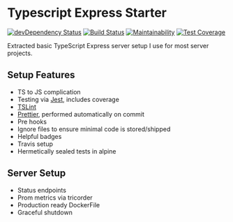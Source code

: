 Typescript Express Starter
=========================

[![devDependency Status](https://david-dm.org/timreynolds/typescript-express-starter/dev-status.svg)](https://david-dm.org/timreynolds/typescript-express-starter#info=devDependencies)
[![Build Status](https://travis-ci.org/timReynolds/typescript-express-starter.svg?branch=master)](https://travis-ci.org/timReynolds/typescript-express-starter)
[![Maintainability](https://api.codeclimate.com/v1/badges/99ef9fd41a78d421248e/maintainability)](https://codeclimate.com/github/timReynolds/typescript-express-starter/maintainability)
[![Test Coverage](https://api.codeclimate.com/v1/badges/99ef9fd41a78d421248e/test_coverage)](https://codeclimate.com/github/timReynolds/typescript-express-starter/test_coverage)

Extracted basic TypeScript Express server setup I use for most server projects. 

## Setup Features

* TS to JS complication
* Testing via [Jest](https://github.com/facebook/jest), includes coverage
* [TSLint](https://palantir.github.io/tslint/)
* [Prettier](https://github.com/prettier/prettier), performed automatically on commit
* Pre hooks
* Ignore files to ensure minimal code is stored/shipped
* Helpful badges
* Travis setup
* Hermetically sealed tests in alpine

## Server Setup

* Status endpoints
* Prom metrics via tricorder
* Production ready DockerFile
* Graceful shutdown
